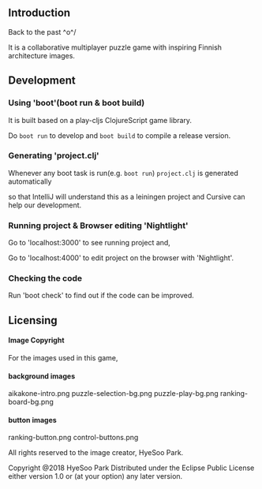 ## Introduction
Back to the past \^o^/

It is a collaborative multiplayer puzzle game with inspiring Finnish architecture images.

## Development 
### Using 'boot'(boot run & boot build) 
It is built based on a play-cljs ClojureScript game library.

Do `boot run` to develop and `boot build` to compile a release version.

### Generating 'project.clj' 
Whenever any boot task is run(e.g. `boot run`) `project.clj` is generated automatically

so that IntelliJ will understand this as a leiningen project and Cursive can help our development.

### Running project & Browser editing 'Nightlight'
Go to 'localhost:3000' to see running project and,

Go to 'localhost:4000' to edit project on the browser with 'Nightlight'.

### Checking the code 
Run 'boot check' to find out if the code can be improved.

## Licensing
#### Image Copyright

For the images used in this game,

#### background images

aikakone-intro.png
puzzle-selection-bg.png
puzzle-play-bg.png
ranking-board-bg.png

#### button images
ranking-button.png
control-buttons.png

All rights reserved to the image creator, HyeSoo Park.

Copyright @2018 HyeSoo Park 
Distributed under the Eclipse Public License either version 1.0 or (at your option) any later version.
